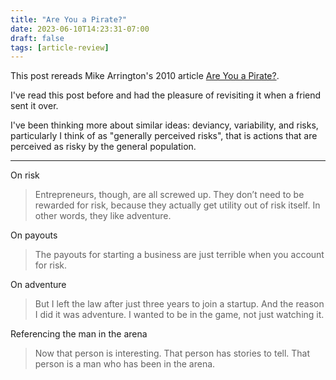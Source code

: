 ```yaml
---
title: "Are You a Pirate?"
date: 2023-06-10T14:23:31-07:00
draft: false
tags: [article-review]
---
```


This post rereads Mike Arrington's 2010 article [Are You a Pirate?](https://techcrunch.com/2010/10/31/are-you-a-pirate/).

I've read this post before and had the pleasure of revisiting it when a friend sent it over. 

I've been thinking more about similar ideas: deviancy, variability, and risks, particularly I think of as "generally perceived risks", that is actions that are perceived as risky by the general population.

---

On risk

> Entrepreneurs, though, are all screwed up. They don’t need to be rewarded for risk, because they actually get utility out of risk itself. In other words, they like adventure.

On payouts

> The payouts for starting a business are just terrible when you account for risk. 

On adventure

> But I left the law after just three years to join a startup. And the reason I did it was adventure. I wanted to be in the game, not just watching it. 

Referencing the man in the arena

> Now that person is interesting. That person has stories to tell. That person is a man who has been in the arena.
